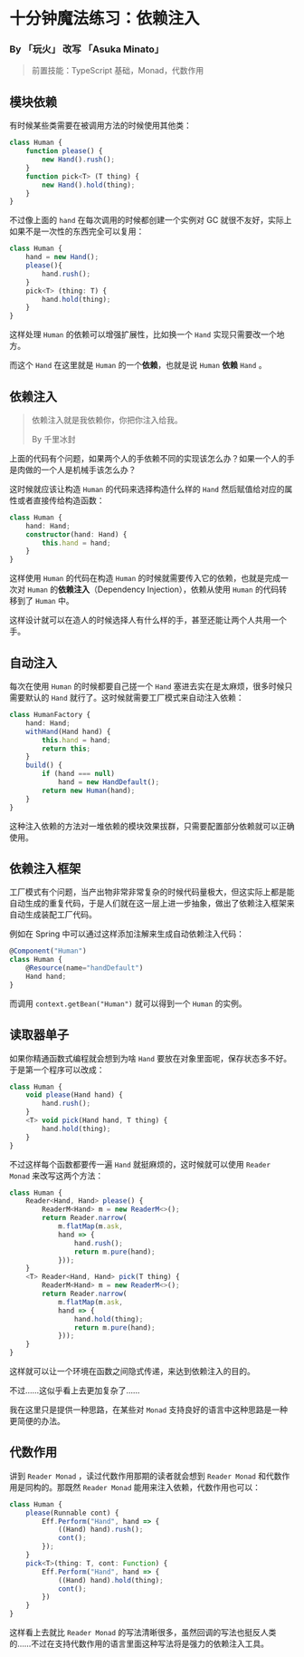 # 十分钟魔法练习：依赖注入

### By 「玩火」 改写 「Asuka Minato」

> 前置技能：TypeScript 基础，Monad，代数作用

## 模块依赖

有时候某些类需要在被调用方法的时候使用其他类：

```ts
class Human {
    function please() {
        new Hand().rush();
    }
    function pick<T> (T thing) {
        new Hand().hold(thing);
    }
}
```

不过像上面的 `hand` 在每次调用的时候都创建一个实例对 GC 就很不友好，实际上如果不是一次性的东西完全可以复用：

```ts
class Human {
    hand = new Hand();
    please(){
        hand.rush();
    }
    pick<T> (thing: T) {
        hand.hold(thing);
    }
}
```

这样处理 `Human` 的依赖可以增强扩展性，比如换一个 `Hand` 实现只需要改一个地方。

而这个 `Hand` 在这里就是 `Human` 的一个**依赖**，也就是说 `Human` **依赖** `Hand` 。

## 依赖注入

> 依赖注入就是我依赖你，你把你注入给我。
>
> By 千里冰封

上面的代码有个问题，如果两个人的手依赖不同的实现该怎么办？如果一个人的手是肉做的一个人是机械手该怎么办？

这时候就应该让构造 `Human` 的代码来选择构造什么样的 `Hand` 然后赋值给对应的属性或者直接传给构造函数：

```ts
class Human {
    hand: Hand;
    constructor(hand: Hand) {
        this.hand = hand;
    }
}
```

这样使用 `Human` 的代码在构造 `Human` 的时候就需要传入它的依赖，也就是完成一次对 `Human` 的**依赖注入**（Dependency Injection），依赖从使用 `Human` 的代码转移到了 `Human` 中。

这样设计就可以在造人的时候选择人有什么样的手，甚至还能让两个人共用一个手。

## 自动注入

每次在使用 `Human` 的时候都要自己搓一个 `Hand` 塞进去实在是太麻烦，很多时候只需要默认的 `Hand` 就行了。这时候就需要工厂模式来自动注入依赖：

```ts
class HumanFactory {
    hand: Hand;
    withHand(Hand hand) {
        this.hand = hand;
        return this;
    }
    build() {
        if (hand === null) 
            hand = new HandDefault();
        return new Human(hand);
    }
}
```

这种注入依赖的方法对一堆依赖的模块效果拔群，只需要配置部分依赖就可以正确使用。

## 依赖注入框架

工厂模式有个问题，当产出物非常非常复杂的时候代码量极大，但这实际上都是能自动生成的重复代码，于是人们就在这一层上进一步抽象，做出了依赖注入框架来自动生成装配工厂代码。

例如在 Spring 中可以通过这样添加注解来生成自动依赖注入代码：

```ts
@Component("Human")
class Human {
    @Resource(name="handDefault")
    Hand hand;
}
```

而调用 `context.getBean("Human")` 就可以得到一个 `Human` 的实例。

## 读取器单子

如果你精通函数式编程就会想到为啥 `Hand` 要放在对象里面呢，保存状态多不好。于是第一个程序可以改成：

```ts
class Human {
    void please(Hand hand) {
        hand.rush();
    }
    <T> void pick(Hand hand, T thing) {
        hand.hold(thing);
    }
}
```

不过这样每个函数都要传一遍 `Hand` 就挺麻烦的，这时候就可以使用 `Reader Monad` 来改写这两个方法：

```ts
class Human {
    Reader<Hand, Hand> please() {
        ReaderM<Hand> m = new ReaderM<>();
        return Reader.narrow(
            m.flatMap(m.ask,
            hand => {
                hand.rush();
                return m.pure(hand);
            }));
    }
    <T> Reader<Hand, Hand> pick(T thing) {
        ReaderM<Hand> m = new ReaderM<>();
        return Reader.narrow(
            m.flatMap(m.ask,
            hand => {
                hand.hold(thing);
                return m.pure(hand);
            }));
    }
}
```

这样就可以让一个环境在函数之间隐式传递，来达到依赖注入的目的。

不过……这似乎看上去更加复杂了……

我在这里只是提供一种思路，在某些对 `Monad` 支持良好的语言中这种思路是一种更简便的办法。

## 代数作用

讲到 `Reader Monad` ，读过代数作用那期的读者就会想到 `Reader Monad` 和代数作用是同构的。那既然 `Reader Monad` 能用来注入依赖，代数作用也可以：

```ts
class Human {
    please(Runnable cont) {
        Eff.Perform("Hand", hand => {
            ((Hand) hand).rush();
            cont();
        });
    }
    pick<T>(thing: T, cont: Function) {
        Eff.Perform("Hand", hand => {
            ((Hand) hand).hold(thing);
            cont();
        })
    }
}
```

这样看上去就比 `Reader Monad` 的写法清晰很多，虽然回调的写法也挺反人类的……不过在支持代数作用的语言里面这种写法将是强力的依赖注入工具。
